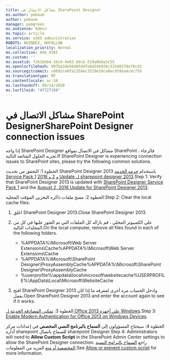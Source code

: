 ```yaml
---
title: مشاكل الاتصال في SharePoint Designer
ms.author: pebaum
author: pebaum
manager: pamgreen
ms.audience: Admin
ms.topic: article
ms.service: o365-administration
ROBOTS: NOINDEX, NOFOLLOW
localization_priority: Normal
ms.collection: Adm_O365
ms.custom: ''
ms.assetid: f2b1b6b4-10c9-4e83-b9cb-529a0b8a3c55
ms.openlocfilehash: 997ba3de58485d4fe6d24b926c33348378af8cd3
ms.sourcegitcommit: c6692ce0fa1358ec3529e59ca0ecdfdea4cdc759
ms.translationtype: MT
ms.contentlocale: ar-SA
ms.lasthandoff: 09/14/2020
ms.locfileid: "47727158"
---
```

# <a name="sharepoint-designer-connection-issues"></a><span data-ttu-id="c4307-102">مشاكل الاتصال في SharePoint Designer</span><span class="sxs-lookup"><span data-stu-id="c4307-102">SharePoint Designer connection issues</span></span> 

<span data-ttu-id="c4307-103">إذا واجه SharePoint Designer مشاكل في الاتصال بمواقع SharePoint ، فالرجاء تجربه الحلول الشائعة التالية.</span><span class="sxs-lookup"><span data-stu-id="c4307-103">If SharePoint Designer is experiencing connection issues to SharePoint sites, please try the following common solutions.</span></span>

<span data-ttu-id="c4307-104">الخطوة 1: التحقق من تحديث SharePoint Designer 2013 باستخدام [حزمه الخدمة Service Pack 1](https://support.microsoft.com/help/2817441/description-of-microsoft-sharepoint-designer-2013-service-pack-1-sp1) و [2 و 2016 Update ل sharepoint designer 2013](https://support.microsoft.com/help/3114721/august-2-2016-update-for-sharepoint-designer-2013-kb3114721).</span><span class="sxs-lookup"><span data-stu-id="c4307-104">Step 1: Verify that SharePoint Designer 2013 is updated with [SharePoint Designer Service Pack 1](https://support.microsoft.com/help/2817441/description-of-microsoft-sharepoint-designer-2013-service-pack-1-sp1) and the [August 2, 2016 Update for SharePoint Designer 2013](https://support.microsoft.com/help/3114721/august-2-2016-update-for-sharepoint-designer-2013-kb3114721).</span></span>



<span data-ttu-id="c4307-105">الخطوة 2: مسح ملفات ذاكره التخزين المؤقت المحلية:</span><span class="sxs-lookup"><span data-stu-id="c4307-105">Step 2: Clear the local cache files:</span></span>

1. <span data-ttu-id="c4307-106">اغلق SharePoint Designer 2013.</span><span class="sxs-lookup"><span data-stu-id="c4307-106">Close SharePoint Designer 2013.</span></span>

2. <span data-ttu-id="c4307-107">علي الكمبيوتر المحلي ، قم بازاله كل الملفات التي تم العثور عليها في كل من المجلدات التالية.</span><span class="sxs-lookup"><span data-stu-id="c4307-107">On the local computer, remove all files found in each of the following folders.</span></span>

    - <span data-ttu-id="c4307-108">%APPDATA%\Microsoft\Web Server Extensions\Cache</span><span class="sxs-lookup"><span data-stu-id="c4307-108">%APPDATA%\Microsoft\Web Server Extensions\Cache</span></span>
    - <span data-ttu-id="c4307-109">%APPDATA%\Microsoft\SharePoint Designer\ProxyAssemblyCache</span><span class="sxs-lookup"><span data-stu-id="c4307-109">%APPDATA%\Microsoft\SharePoint Designer\ProxyAssemblyCache</span></span>
    - <span data-ttu-id="c4307-110">%userprofile%\appdata\local\microsoft\websitecache</span><span class="sxs-lookup"><span data-stu-id="c4307-110">%USERPROFILE%\AppData\Local\Microsoft\WebsiteCache</span></span>

3. <span data-ttu-id="c4307-111">افتح SharePoint Designer 2013 وادخل الحساب مره أخرى لمعرفه ما إذا كان يعمل.</span><span class="sxs-lookup"><span data-stu-id="c4307-111">Open SharePoint Designer 2013 and enter the account again to see if it works.</span></span>

<span data-ttu-id="c4307-112">الخطوة 3: [تمكين المصادقة الحديثة ل Office 2013 علي أجهزه Windows](https://docs.microsoft.com/microsoft-365/admin/security-and-compliance/enable-modern-authentication).</span><span class="sxs-lookup"><span data-stu-id="c4307-112">Step 3: [Enable Modern Authentication for Office 2013 on Windows Devices](https://docs.microsoft.com/microsoft-365/admin/security-and-compliance/enable-modern-authentication).</span></span>

<span data-ttu-id="c4307-113">الخطوة 4: سيحتاج المسؤولون إلى **السماح بالبرنامج النصي المخصص** في إعدادات مركز أداره sharepoint للسماح باتصال sharepoint Designer.</span><span class="sxs-lookup"><span data-stu-id="c4307-113">Step 4: Administrators will need to **Allow Custom Script** in the SharePoint Admin Center settings to allow the SharePoint Designer connection.</span></span> <span data-ttu-id="c4307-114">راجع [السماح بالبرامج النصية المخصصة أو منع](https://docs.microsoft.com/sharepoint/allow-or-prevent-custom-script) المزيد من المعلومات.</span><span class="sxs-lookup"><span data-stu-id="c4307-114">See [Allow or prevent custom script](https://docs.microsoft.com/sharepoint/allow-or-prevent-custom-script) for more information.</span></span>


